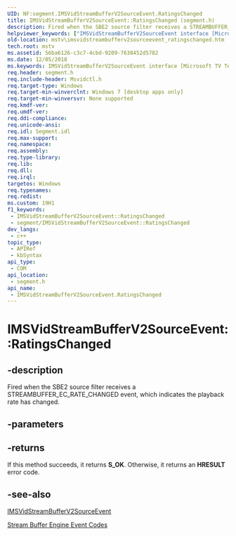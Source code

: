 ```yaml
---
UID: NF:segment.IMSVidStreamBufferV2SourceEvent.RatingsChanged
title: IMSVidStreamBufferV2SourceEvent::RatingsChanged (segment.h)
description: Fired when the SBE2 source filter receives a STREAMBUFFER_EC_RATE_CHANGED event, which indicates the playback rate has changed.
helpviewer_keywords: ["IMSVidStreamBufferV2SourceEvent interface [Microsoft TV Technologies]","RatingsChanged method","IMSVidStreamBufferV2SourceEvent.RatingsChanged","IMSVidStreamBufferV2SourceEvent::RatingsChanged","RatingsChanged","RatingsChanged method [Microsoft TV Technologies]","RatingsChanged method [Microsoft TV Technologies]","IMSVidStreamBufferV2SourceEvent interface","mstv.imsvidstreambufferv2sourceevent_ratingschanged","segment/IMSVidStreamBufferV2SourceEvent::RatingsChanged"]
old-location: mstv\imsvidstreambufferv2sourceevent_ratingschanged.htm
tech.root: mstv
ms.assetid: 56ba6126-c3c7-4cbd-9209-7638452d5782
ms.date: 12/05/2018
ms.keywords: IMSVidStreamBufferV2SourceEvent interface [Microsoft TV Technologies],RatingsChanged method, IMSVidStreamBufferV2SourceEvent.RatingsChanged, IMSVidStreamBufferV2SourceEvent::RatingsChanged, RatingsChanged, RatingsChanged method [Microsoft TV Technologies], RatingsChanged method [Microsoft TV Technologies],IMSVidStreamBufferV2SourceEvent interface, mstv.imsvidstreambufferv2sourceevent_ratingschanged, segment/IMSVidStreamBufferV2SourceEvent::RatingsChanged
req.header: segment.h
req.include-header: Msvidctl.h
req.target-type: Windows
req.target-min-winverclnt: Windows 7 [desktop apps only]
req.target-min-winversvr: None supported
req.kmdf-ver: 
req.umdf-ver: 
req.ddi-compliance: 
req.unicode-ansi: 
req.idl: Segment.idl
req.max-support: 
req.namespace: 
req.assembly: 
req.type-library: 
req.lib: 
req.dll: 
req.irql: 
targetos: Windows
req.typenames: 
req.redist: 
ms.custom: 19H1
f1_keywords:
 - IMSVidStreamBufferV2SourceEvent::RatingsChanged
 - segment/IMSVidStreamBufferV2SourceEvent::RatingsChanged
dev_langs:
 - c++
topic_type:
 - APIRef
 - kbSyntax
api_type:
 - COM
api_location:
 - segment.h
api_name:
 - IMSVidStreamBufferV2SourceEvent.RatingsChanged
---
```


# IMSVidStreamBufferV2SourceEvent::RatingsChanged


## -description

Fired when the SBE2 source filter receives a STREAMBUFFER_EC_RATE_CHANGED event, which indicates the playback rate has changed.

## -parameters

## -returns

If this method succeeds, it returns <b xmlns:loc="http://microsoft.com/wdcml/l10n">S_OK</b>. Otherwise, it returns an <b xmlns:loc="http://microsoft.com/wdcml/l10n">HRESULT</b> error code.

## -see-also

<a href="https://docs.microsoft.com/windows/desktop/api/segment/nn-segment-imsvidstreambufferv2sourceevent">IMSVidStreamBufferV2SourceEvent</a>



<a href="https://docs.microsoft.com/previous-versions/windows/desktop/mstv/stream-buffer-engine-codes">Stream Buffer Engine Event Codes</a>

